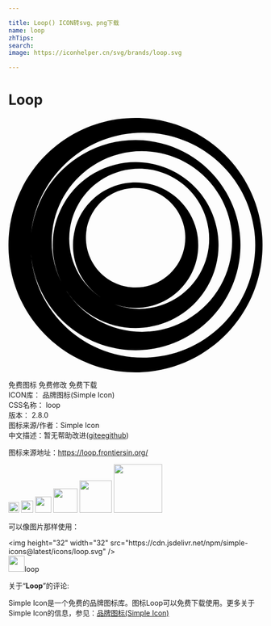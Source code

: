 ```yaml
---

title: Loop() ICON转svg、png下载
name: loop
zhTips: 
search: 
image: https://iconhelper.cn/svg/brands/loop.svg

---
```


# Loop  <small style="font-size: 60%;font-weight: 100"></small>

<div id="svg" class="svg-wrap">
<svg role="img" viewBox="0 0 24 24" xmlns="http://www.w3.org/2000/svg"><title>Loop icon</title><path d="M12,0C5.371,0,0,5.371,0,12s5.371,12,12,12s12-5.371,12-12C24.011,5.371,18.629,0,12,0z M12.7,22.611 C6.837,22.611,2.089,17.863,2.089,12S6.837,1.389,12.7,1.389S23.311,6.137,23.311,12S18.563,22.611,12.7,22.611z M7.045,3.413 c-4.747,2.735-6.366,8.795-3.632,13.542c2.735,4.737,8.806,6.366,13.542,3.632c4.747-2.735,6.366-8.806,3.632-13.542 C17.852,2.297,11.792,0.678,7.045,3.413z M16.868,19.034c-4.08,2.352-9.287,0.952-11.639-3.118 c-2.352-4.08-0.952-9.287,3.118-11.639c4.08-2.352,9.287-0.952,11.639,3.118C22.337,11.464,20.948,16.682,16.868,19.034z  M5.229,8.084c-2.166,3.741-0.875,8.532,2.866,10.687c3.741,2.166,8.532,0.875,10.698-2.866s0.875-8.532-2.866-10.687 C12.175,3.063,7.384,4.343,5.229,8.084z M18.071,14.702c-1.827,3.161-5.863,4.244-9.025,2.417 c-3.161-1.827-4.244-5.863-2.418-9.025s5.863-4.244,9.025-2.418C18.815,7.493,19.898,11.541,18.071,14.702z M6.093,12 c0,3.271,2.647,5.918,5.918,5.918s5.918-2.647,5.918-5.918s-2.647-5.918-5.918-5.918C8.74,6.082,6.093,8.729,6.093,12z  M16.704,11.3c0,2.593-2.1,4.693-4.693,4.693s-4.693-2.1-4.693-4.693s2.1-4.693,4.693-4.693C14.593,6.607,16.704,8.707,16.704,11.3 z"/></svg>
</div>
<detail full-name='loop'></detail>

<div class="detail-page">
<p>
<span><span class="badge-success badge">免费图标</span> <span class="badge-success badge">免费修改</span>  <span class="badge-success badge">免费下载</span> </span>
<br/>
<span>
ICON库：
<span class="badge-secondary badge">品牌图标(Simple Icon)</span> 
</span>
<br/>
<span>
CSS名称：
<span class="badge-secondary badge">loop</span> 
</span>

<br/>
<span>
版本：
<span class="badge-secondary badge">2.8.0</span> 
</span>
<br/>
<span>图标来源/作者：<span class="badge-light badge">Simple Icon</span></span> 
<br/>
<span class="zh-detail">中文描述：暂无<span class="help-link"><span>帮助改进</span>(<a href="https://gitee.com/liuwave/icon-helper/edit/master/json/brands/loop.json" target="_blank" rel="noopener noreferrer">gitee</a><a href="https://github.com/liuwave/icon-helper/edit/master/json/brands/loop.json" target="_blank" rel="noopener noreferrer">github</a></span>)</span><br/>
</p>
</div><div class="description description alert alert-light"><p>图标来源地址：<a href="https://loop.frontiersin.org/" target="_blank" rel="noopener noreferrer">https://loop.frontiersin.org/</a></p></div>
<div class="alert alert-dark">
<img height="21" width="21" src="https://cdn.jsdelivr.net/npm/simple-icons@latest/icons/loop.svg" />
<img height="24" width="24" src="https://cdn.jsdelivr.net/npm/simple-icons@latest/icons/loop.svg" />
<img height="32" width="32" src="https://cdn.jsdelivr.net/npm/simple-icons@latest/icons/loop.svg" />
<img height="48" width="48" src="https://cdn.jsdelivr.net/npm/simple-icons@latest/icons/loop.svg" />
<img height="64" width="64" src="https://cdn.jsdelivr.net/npm/simple-icons@latest/icons/loop.svg" />
<img height="96" width="96" src="https://cdn.jsdelivr.net/npm/simple-icons@latest/icons/loop.svg" />

</div>
<div>
  <p>可以像图片那样使用：    
  </p>
  <div class="alert alert-primary" style="font-size: 14px">
    &lt;img height="32" width="32" src="https://cdn.jsdelivr.net/npm/simple-icons@latest/icons/loop.svg" /&gt;
    <copy-btn content='<img height="32" width="32" src="https://cdn.jsdelivr.net/npm/simple-icons@latest/icons/loop.svg" />'></copy-btn>
  </div>
  <div class="alert alert-secondary">
    <img height="32" width="32" src="https://cdn.jsdelivr.net/npm/simple-icons@latest/icons/loop.svg" />loop
    <copy-btn content="loop" btn-title="复制图标名称"></copy-btn>
  </div>
</div>
<div class="icon-detail__container">
<p>关于“<b>Loop</b>”的评论:</p>
</div>
<Vssue title="关于“Loop”的评论" />
<div><p>Simple Icon是一个免费的品牌图标库。图标Loop可以免费下载使用。更多关于  Simple Icon的信息，参见：<a target="_blank" href="https://iconhelper.cn/brands.html">品牌图标(Simple Icon)</a>
</p></div>
